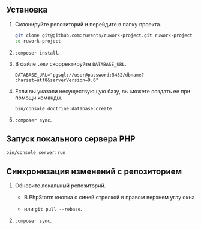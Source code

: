 ## Установка

1. Склонируйте репозиторий и перейдите в папку проекта.

    ```bash
    git clone git@github.com:ruvents/ruwork-project.git ruwork-project
    cd ruwork-project
    ```

1. `composer install`.

1. В файле `.env` скорректируйте `DATABASE_URL`.

    ```dotenv
    DATABASE_URL="pgsql://user@password:5432/dbname?charset=utf8&serverVersion=9.6"
    ```

1. Если вы указали несуществующую базу, вы можете создать ее при помощи команды.

    ```bash
    bin/console doctrine:database:create
    ```

1. `composer sync`.

## Запуск локального сервера PHP

```bash
bin/console server:run
```

## Синхронизация изменений с репозиторием

1. Обновите локальный репозиторий.

    - В PhpStorm кнопка с синей стрелкой в правом верхнем углу окна

    - или `git pull --rebase`.

1. `composer sync`.
